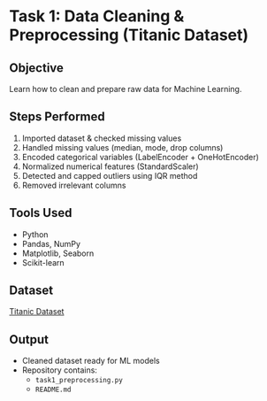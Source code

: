 
# Task 1: Data Cleaning & Preprocessing (Titanic Dataset)

## Objective
Learn how to clean and prepare raw data for Machine Learning.

## Steps Performed
1. Imported dataset & checked missing values
2. Handled missing values (median, mode, drop columns)
3. Encoded categorical variables (LabelEncoder + OneHotEncoder)
4. Normalized numerical features (StandardScaler)
5. Detected and capped outliers using IQR method
6. Removed irrelevant columns

## Tools Used
- Python
- Pandas, NumPy
- Matplotlib, Seaborn
- Scikit-learn

## Dataset
[Titanic Dataset](https://www.kaggle.com/datasets/yasserh/titanic-dataset)

## Output
- Cleaned dataset ready for ML models
- Repository contains:
  - `task1_preprocessing.py`
  - `README.md`
